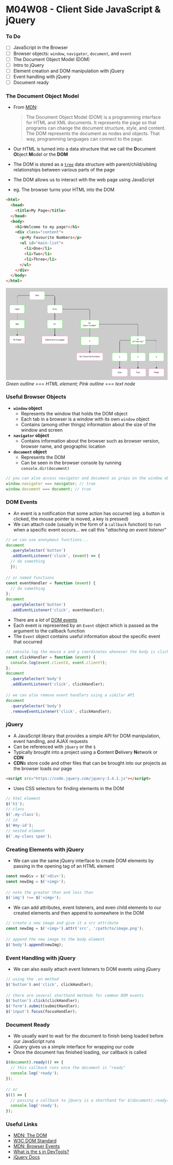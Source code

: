 # M04W08 - Client Side JavaScript & jQuery

### To Do
- [ ] JavaScript in the Browser
- [ ] Browser objects: `window`, `navigator`, `document`, and `event`
- [ ] The Document Object Model (DOM)
- [ ] Intro to jQuery
- [ ] Element creation and DOM manipulation with jQuery
- [ ] Event handling with jQuery
- [ ] Document ready

### The **D**ocument **O**bject **M**odel
- From [MDN](https://developer.mozilla.org/en-US/docs/Web/API/Document_Object_Model/Introduction):
  > The Document Object Model (DOM) is a programming interface for HTML and XML documents. It represents the page so that programs can change the document structure, style, and content. The DOM represents the document as nodes and objects. That way, programming languages can connect to the page.
- Our HTML is turned into a data structure that we call the **D**ocument **O**bject **M**odel or the **DOM**
- The DOM is stored as a [`tree`](https://en.wikipedia.org/wiki/Tree_(data_structure)) data structure with parent/child/sibling relationships between various parts of the page
- The DOM allows us to interact with the web page using JavaScript

- eg. The browser turns your HTML into the DOM

```html
<html>
  <head>
    <title>My Page</title>
  </head>
  <body>
    <h1>Welcome to my page!</h1>
    <div class="content">
      <p>My Favourite Numbers</p>
      <ul id="main-list">
        <li>One</li>
        <li>Two</li>
        <li>Three</li>
      </ul>
    </div>
  </body>
</html>
```

![DOM example](https://raw.githubusercontent.com/andydlindsay/lectures/master/m04w08-2/dom-example.png)
*Green outline === HTML element; Pink outline === text node*

### Useful Browser Objects
- **`window` object**
  - Represents the window that holds the DOM object
  - Each tab in a browser is a _window_ with its own `window` object
  - Contains (among other things) information about the size of the window and screen
- **`navigator` object**
  - Contains information about the browser such as browser version, browser name, and geographic location
- **`document` object**
  - Represents the DOM
  - Can be seen in the browser console by running `console.dir(document)`

```js
// you can also access navigator and document as props on the window object
window.navigator === navigator; // true
window.document === document; // true
```

### DOM Events
- An event is a notification that some action has occurred (eg. a button is clicked, the mouse pointer is moved, a key is pressed)
- We can attach code (usually in the form of a `callback` function) to run when a specific event occurs... we call this "_attaching an event listener_"

```js
// we can use anonymous functions...
document
  .querySelector('button')
  .addEventListener('click', (event) => {
  // do something
  });

// or named functions
const eventHandler = function (event) {
  // do something
};
document
  .querySelector('button')
  .addEventListener('click', eventHandler);
```

- There are a *lot* of [DOM events](https://developer.mozilla.org/en-US/docs/Web/Events)
- Each event is represented by an `Event` object which is passed as the argument to the callback function
- The `Event` object contains useful information about the specific event that occurred

```js
// console.log the mouse x and y coordinates whenever the body is clicked
const clickHandler = function (event) {
  console.log(event.clientX, event.clientY);
};
document
  .querySelector('body')
  .addEventListener('click', clickHandler);

// we can also remove event handlers using a similar API
document
  .querySelector('body')
  .removeEventListener('click', clickHandler);
```

### jQuery
- A JavaScript library that provides a simple API for DOM manipulation, event handling, and AJAX requests
- Can be referenced with `jQuery` or the `$`
- Typically brought into a project using a **C**ontent **D**elivery **N**etwork or **CDN**
- **CDN**s store code and other files that can be brought into our projects as the browser loads our page

```html
<script src="https://code.jquery.com/jquery-3.4.1.js"></script>
```

- Uses CSS selectors for finding elements in the DOM

```js
// html element
$('h1');
// class
$('.my-class');
// id
$('#my-id');
// nested element
$('.my-class span');
```

### Creating Elements with jQuery
- We can use the same jQuery interface to create DOM elements by passing in the opening tag of an HTML element

```js
const newDiv = $('<div>');
const newImg = $('<img>');

// note the greater than and less than
$('img') !== $('<img>');
```

- We can add attributes, event listeners, and even child elements to our created elements and then append to somewhere in the DOM

```js
// create a new image and give it a src attribute
const newImg = $('<img>').attr('src', '/path/to/image.png');

// append the new image to the body element
$('body').append(newImg);
```

### Event Handling with jQuery
- We can also easily attach event listeners to DOM events using jQuery

```js
// using the .on method
$('button').on('click', clickHandler);

// there are several shorthand methods for common DOM events
$('button').click(clickHandler);
$('form').submit(submitHandler);
$('input').focus(focusHandler);
```

### Document Ready
* We usually want to wait for the document to finish being loaded before our JavaScript runs
* jQuery gives us a simple interface for wrapping our code
* Once the document has finished loading, our callback is called

```js
$(document).ready(() => {
  // this callback runs once the document is "ready"
  console.log('ready');
});

// or
$(() => {
  // passing a callback to jQuery is a shorthand for $(document).ready()
  console.log('ready');
});
```

### Useful Links
- [MDN: The DOM](https://developer.mozilla.org/en-US/docs/Web/API/Document_Object_Model/Introduction)
- [W3C DOM Standard](https://www.w3.org/DOM/)
- [MDN: Browser Events](https://developer.mozilla.org/en-US/docs/Web/Events)
- [What is the `$` in DevTools?](https://thewebivore.com/exactly-wth-is-up-with-in-devtools/)
- [jQuery Docs](https://jquery.com/)
